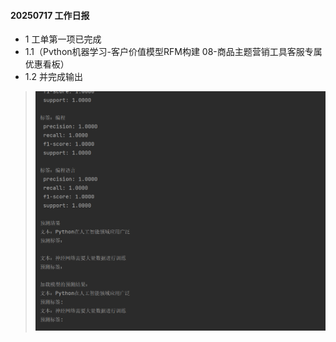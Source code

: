 #### 20250717 工作日报
* 1 工单第一项已完成
* 1.1（Pvthon机器学习-客户价值模型RFM构建 08-商品主题营销工具客服专属优惠看板）
* 1.2 并完成输出
> ![img.png](imgs/img.png)

